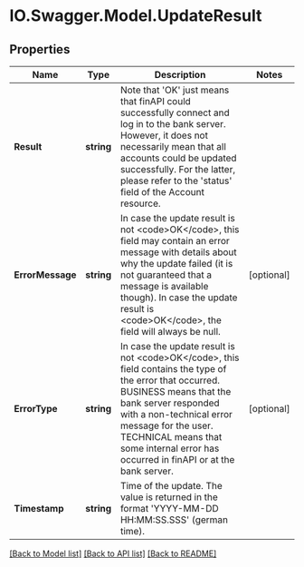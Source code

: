 # IO.Swagger.Model.UpdateResult
## Properties

Name | Type | Description | Notes
------------ | ------------- | ------------- | -------------
**Result** | **string** | Note that &#39;OK&#39; just means that finAPI could successfully connect and log in to the bank server. However, it does not necessarily mean that all accounts could be updated successfully. For the latter, please refer to the &#39;status&#39; field of the Account resource. | 
**ErrorMessage** | **string** | In case the update result is not &lt;code&gt;OK&lt;/code&gt;, this field may contain an error message with details about why the update failed (it is not guaranteed that a message is available though). In case the update result is &lt;code&gt;OK&lt;/code&gt;, the field will always be null. | [optional] 
**ErrorType** | **string** | In case the update result is not &lt;code&gt;OK&lt;/code&gt;, this field contains the type of the error that occurred. BUSINESS means that the bank server responded with a non-technical error message for the user. TECHNICAL means that some internal error has occurred in finAPI or at the bank server. | [optional] 
**Timestamp** | **string** | Time of the update. The value is returned in the format &#39;YYYY-MM-DD HH:MM:SS.SSS&#39; (german time). | 

[[Back to Model list]](../README.md#documentation-for-models) [[Back to API list]](../README.md#documentation-for-api-endpoints) [[Back to README]](../README.md)

